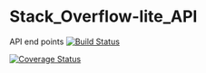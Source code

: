 # Stack_Overflow-lite_API
API end points
[![Build Status](https://travis-ci.com/Leoncenno/Stack_Overflow-lite_API.svg?branch=API_Tests)](https://travis-ci.com/Leoncenno/Stack_Overflow-lite_API)

[![Coverage Status](https://coveralls.io/repos/github/Leoncenno/Stack_Overflow-lite_API/badge.svg?branch=API_Tests)](https://coveralls.io/github/Leoncenno/Stack_Overflow-lite_API?branch=API_Tests)
